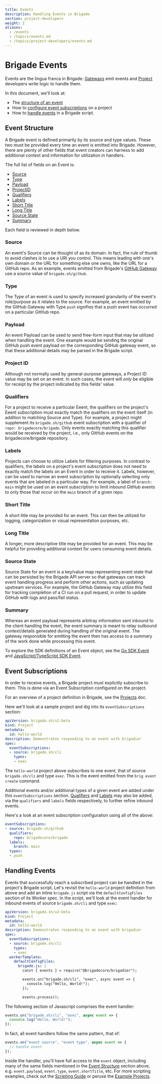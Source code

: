 ```yaml
---
title: Events
description: Handling Events in Brigade
section: project-developers
weight: 2
aliases:
  - /events
  - /topics/events.md
  - /topics/project-developers/events.md
---
```


# Brigade Events

Events are the lingua franca in Brigade: [Gateways] emit events and [Project]
developers write logic to handle them.

In this document, we'll look at:

  * The [structure of an event]
  * How to [configure event subscriptions] on a project
  * How to [handle events] in a Brigade script.

[Gateways]: /topics/operators/gateways
[Project]: /topics/project-developers/projects
[structure of an event]: #event-structure
[configure event subscriptions]: #event-subscriptions
[handle events]: #handling-events

## Event Structure

A Brigade event is defined primarily by its source and type values. These two
must be provided every time an event is emitted into Brigade. However, there
are plenty of other fields that event creators can harness to add additional
context and information for utilization in handlers.

The full list of fields on an Event is:

  * [Source](#source)
  * [Type](#type)
  * [Payload](#payload)
  * [ProjectID](#project-id)
  * [Qualifiers](#qualifiers)
  * [Labels](#labels)
  * [Short Title](#short-title)
  * [Long Title](#long-title)
  * [Source State](#source-state)
  * [Summary](#summary)

Each field is reviewed in depth below.

### Source

An event's Source can be thought of as its domain. In fact, the rule of thumb
to avoid clashes is to use a URI you control. This means leading with one's own
domain or the URL for something else one owns, like the URL for a GitHub repo.
As an example, events emitted from Brigade's [GitHub Gateway] use a source
value of `brigade.sh/github`.

### Type

The Type of an event is used to specify increased granularity of the event's
role/purpose as it relates to the source. For example, an event emitted by
the GitHub Gateway with Type `push` signifies that a push event has occurred
on a particular GitHub repo.

### Payload

An event Payload can be used to send free-form input that may be utilized when
handling the event. One example would be sending the original GitHub push event
payload on the corresponding GitHub gateway event, so that these additional
details may be parsed in the Brigade script.

### Project ID

Although not normally used by general-purpose gateways, a Project ID value may
be set on an event. In such cases, the event will _only_ be eligible for
receipt by the project indicated by this fields' value.

### Qualifiers

For a project to receive a particular Eeent, the qualifiers on the project's
Eeent subscription must exactly match the qualifiers on the event itself (in
addition to matching Source and Type). For example, a project might supplement
its `brigade.sh/github` event subscription with a qualifier of
`repo: brigadecore/brigade`. Only events exactly matching this qualifier would
be received by the project, i.e., only GitHub events on the brigadecore/brigade
repository.

### Labels

Projects can choose to utilize Labels for filtering purposes. In contrast to
qualifiers, the labels on a project's event subscription does not need to
exactly match the labels on an Event in order to receive it. Labels, however,
can be used to narrow an event subscription by optionally selecting only events
that are labeled in a particular way. For example, a label of `branch: main`
might be used on an event subscription to limit inbound GitHub events to only
those that occur on the `main` branch of a given repo.

### Short Title

A short title may be provided for an event. This can then be utilized for
logging, categorization or visual representation purposes, etc.

### Long Title

A longer, more descriptive title may be provided for an event. This may be
helpful for providing additional context for users consuming event details.

### Source State

Source State for an event is a key/value map representing event state that can
be persisted by the Brigade API server so that gateways can track event
handling progress and perform other actions, such as updating upstream
services. For example, the GitHub Gateway may utilize this field for tracking
completion of a CI run on a pull request, in order to update GitHub with logs
and pass/fail status.

### Summary

Whereas an event payload represents arbitray information sent inbound to the
client handling the event, the event summary is meant to relay outbound
context/details generated during handling of the original event. The gateway
responsible for emitting the event then has access to a summary of the work
done while processing this event.

To explore the SDK definitions of an Event object, see the [Go SDK Event] and
[JavaScript/TypeScript SDK Event].

[GitHub Gateway]: https://github.com/brigadecore/brigade-github-gateway
[Go SDK Event]: https://github.com/brigadecore/brigade/blob/v2/sdk/v2/core/events.go
[JavaScript/TypeScript SDK Event]: https://github.com/brigadecore/brigade-sdk-for-js/blob/master/src/core/events.ts

## Event Subscriptions

In order to receive events, a Brigade project must explicitly subscribe to
them. This is done via an Event Subscription configured on the project.

For an overview of a project definition in Brigade, see the [Projects] doc.

Here we'll look at a sample project and dig into its `eventSubscriptions`
section:

```yaml
apiVersion: brigade.sh/v2-beta
kind: Project
metadata:
  id: hello-world
description: Demonstrates responding to an event with brigadier
spec:
  eventSubscriptions:
  - source: brigade.sh/cli
    types:
    - exec
```

The `hello-world` project above subscribes to one event, that of source
`brigade.sh/cli` and type `exec`. This is the event emitted from the
`brig event create` command.

Additional events and/or additional types of a given event are added under this
`eventSubscriptions` section. [Qualifiers] and [Labels] may also be added, via
the `qualifiers` and `labels` fields respectively, to further refine inbound
events.

Here's a look at an event subscription configuration using all of the above:

```yaml
eventSubscriptions:
- source: brigade.sh/github
  qualifiers:
    repo: brigadecore/brigade
  labels:
    branch: main
  types:
  - push
```

[Projects]: /topcs/project-developers/projects
[Qualifiers]: #qualifiers
[Labels]: #labels

## Handling Events

Events that successfully reach a subscribed project can be handled in the
project's Brigade script. Let's revisit the `hello-world` project definition
from above and add an inline `brigade.js` script via the `defaultConfigFiles`
section of its Worker spec. In the script, we'll look at the event handler for
inbound events of source `brigade.sh/cli` and type `exec`:

```yaml
apiVersion: brigade.sh/v2-beta
kind: Project
metadata:
  id: hello-world
description: Demonstrates responding to an event with brigadier
spec:
  eventSubscriptions:
  - source: brigade.sh/cli
    types:
    - exec
  workerTemplate:
    defaultConfigFiles:
      brigade.js: |
        const { events } = require("@brigadecore/brigadier");

        events.on("brigade.sh/cli", "exec", async event => {
          console.log("Hello, World!");
        });

        events.process();
```

The following section of Javascript comprises the event handler:

```javascript
events.on("brigade.sh/cli", "exec", async event => {
  console.log("Hello, World!");
});
```

In fact, all event handlers follow the same pattern, that of:

```javascript
events.on("event source", "event type", async event => {
  // handle event
});
```

Inside the handler, you'll have full access to the `event` object, including
many of the same fields mentioned in the [Event Structure] section above, e.g.
`event.payload`, `event.type`, `event.shortTitle`, etc. For more scripting
examples, check out the [Scripting Guide] or peruse the [Example
Projects].

[Event Structure]: #event-structure
[Scripting Guide]: /topics/scripting/index.md
[Example Projects]: https://github.com/brigadecore/brigade/tree/v2/examples